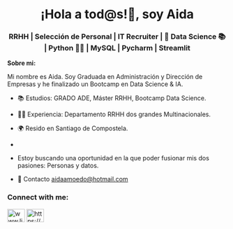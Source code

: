 <h1 align="center">¡Hola a tod@s!👋, soy Aida</h1>
<h3 align="center">RRHH | Selección de Personal | IT Recruiter | 🚀 Data Science 📚 | Python 👩‍💻​ | MySQL | Pycharm | Streamlit</h3>

**Sobre mi:**

Mi nombre es Aida. Soy Graduada en Administración y Dirección de Empresas y he finalizado un Bootcamp en Data Science & IA.

- 📚 Estudios: GRADO ADE, Máster RRHH, Bootcamp Data Science. 
  
- 👩‍💻 Experiencia: Departamento RRHH dos grandes Multinacionales.
  
- 🌍 Resido en Santiago de Compostela.
- 
- Estoy buscando una oportunidad en la que poder fusionar mis dos pasiones: Personas y datos.

- 📩 Contacto [aidaamoedo@hotmail.com](aidaamoedo@hotmail.com)

<h3 align="left">Connect with me:</h3>
<p align="left">
<a href="https://linkedin.com/in/www.linkedin.com/in/aida-amoedo" target="blank"><img align="center" src="https://raw.githubusercontent.com/rahuldkjain/github-profile-readme-generator/master/src/images/icons/Social/linked-in-alt.svg" alt="www.linkedin.com/in/aida-amoedo" height="30" width="40" /></a>
<a href="/https://mi-cv-aida-amoedo.streamlit.app/" target="blank"><img align="center" src="https://raw.githubusercontent.com/rahuldkjain/github-profile-readme-generator/master/src/images/icons/Social/rss.svg" alt="https://mi-cv-aida-amoedo.streamlit.app/" height="30" width="40" /></a>
</p>
